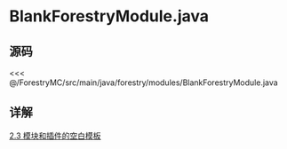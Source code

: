# BlankForestryModule.java

## 源码

<<< @/ForestryMC/src/main/java/forestry/modules/BlankForestryModule.java

## 详解

[2.3 模块和插件的空白模板](/book/chapter-02/03-blank-template#blankforestrymodule)

